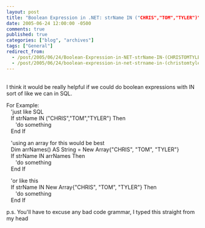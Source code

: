 ```yaml
---
layout: post
title: "Boolean Expression in .NET: strName IN ("CHRIS","TOM","TYLER")"
date: 2005-06-24 12:00:00 -0500
comments: true
published: true
categories: ["blog", "archives"]
tags: ["General"]
redirect_from: 
  - /post/2005/06/24/Boolean-Expression-in-NET-strName-IN-(CHRISTOMTYLER)
  - /post/2005/06/24/boolean-expression-in-net-strname-in-(christomtyler)
---
```

<!-- more -->
<P><BR>I think it would be really helpful if we could do boolean expressions with IN sort of like we can in SQL.</P>
<P>For Example:<BR>&nbsp;&nbsp; 'just like SQL<BR>&nbsp;&nbsp; If strName IN ("CHRIS","TOM","TYLER") Then<BR>&nbsp;&nbsp;&nbsp;&nbsp;&nbsp; 'do something<BR>&nbsp;&nbsp; End If</P>
<P>&nbsp;&nbsp; 'using an array for this would be best<BR>&nbsp;&nbsp; Dim arrNames() AS String = New Array{"CHRIS", "TOM", "TYLER"}<BR>&nbsp;&nbsp; If strName IN arrNames Then<BR>&nbsp;&nbsp;&nbsp;&nbsp;&nbsp; 'do something<BR>&nbsp;&nbsp; End If</P>
<P>&nbsp;&nbsp; 'or like this<BR>&nbsp;&nbsp; If strName IN New Array{"CHRIS", "TOM", "TYLER"} Then<BR>&nbsp;&nbsp;&nbsp;&nbsp;&nbsp; 'do something<BR>&nbsp;&nbsp; End If</P>
<P>p.s. You'll have to excuse any bad code grammar, I typed this straight from my head</P>
